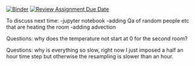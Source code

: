 [![Binder](https://mybinder.org/badge_logo.svg)](https://mybinder.org/v2/gh/dm4bem/model-and-steady-state-cristian_santosh_elias_benjamin/HEAD)
[![Review Assignment Due Date](https://classroom.github.com/assets/deadline-readme-button-22041afd0340ce965d47ae6ef1cefeee28c7c493a6346c4f15d667ab976d596c.svg)](https://classroom.github.com/a/8uwAvp-9)


To discuss next time:
-jupyter notebook 
-adding Qa of random people etc that are heating the room
-adding advection



Questions: why does the temperature not start at 0 for the second room?

Questions: why is everything so slow, right now I just imposed a half an hour time step but otherwise the resampling is slower than an hour. 
